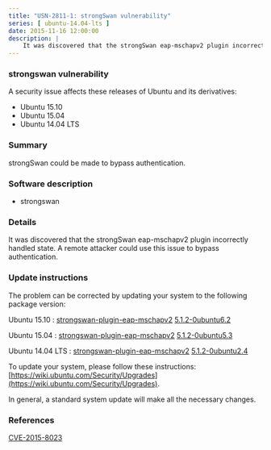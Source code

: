 ```yaml
---
title: "USN-2811-1: strongSwan vulnerability"
series: [ ubuntu-14.04-lts ]
date: 2015-11-16 12:00:00
description: |
    It was discovered that the strongSwan eap-mschapv2 plugin incorrectly handled state. A remote attacker could use this issue to bypass authentication. 
--- 
```

 
### strongswan vulnerability

A security issue affects these releases of Ubuntu and its derivatives:

* Ubuntu 15.10
* Ubuntu 15.04
* Ubuntu 14.04 LTS

### Summary

strongSwan could be made to bypass authentication. 

### Software description

* strongswan 

### Details

It was discovered that the strongSwan eap-mschapv2 plugin incorrectly handled state. A remote attacker could use this issue to bypass authentication. 

### Update instructions

The problem can be corrected by updating your system to the following package version:

Ubuntu 15.10
 : [strongswan-plugin-eap-mschapv2](https://launchpad.net/ubuntu/+source/strongswan) <span> [5.1.2-0ubuntu6.2](https://launchpad.net/ubuntu/+source/strongswan/5.1.2-0ubuntu6.2) </span> 

Ubuntu 15.04
 : [strongswan-plugin-eap-mschapv2](https://launchpad.net/ubuntu/+source/strongswan) <span> [5.1.2-0ubuntu5.3](https://launchpad.net/ubuntu/+source/strongswan/5.1.2-0ubuntu5.3) </span> 

Ubuntu 14.04 LTS
 : [strongswan-plugin-eap-mschapv2](https://launchpad.net/ubuntu/+source/strongswan) <span> [5.1.2-0ubuntu2.4](https://launchpad.net/ubuntu/+source/strongswan/5.1.2-0ubuntu2.4) </span> 

To update your system, please follow these instructions: [https://wiki.ubuntu.com/Security/Upgrades](https://wiki.ubuntu.com/Security/Upgrades).

In general, a standard system update will make all the necessary changes. 

### References

 [CVE-2015-8023](http://people.ubuntu.com/~ubuntu-security/cve/CVE-2015-8023)
 

